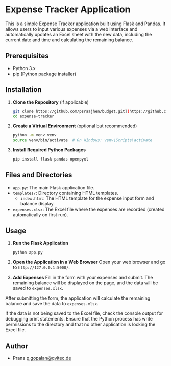 # Expense Tracker Application

This is a simple Expense Tracker application built using Flask and Pandas. It allows users to input various expenses via a web interface and automatically updates an Excel sheet with the new data, including the current date and time and calculating the remaining balance.

## Prerequisites

- Python 3.x
- pip (Python package installer)

## Installation

1. **Clone the Repository** (if applicable)
    ```sh
    git clone https://github.com/psraajhen/budget.git](https://github.com/psraajhen/planner.git
    cd expense-tracker
    ```

2. **Create a Virtual Environment** (optional but recommended)
    ```sh
    python -m venv venv
    source venv/bin/activate  # On Windows: venv\Scripts\activate
    ```

3. **Install Required Python Packages**
    ```sh
    pip install flask pandas openpyxl
    ```

## Files and Directories

- `app.py`: The main Flask application file.
- `templates/`: Directory containing HTML templates.
  - `index.html`: The HTML template for the expense input form and balance display.
- `expenses.xlsx`: The Excel file where the expenses are recorded (created automatically on first run).

## Usage

1. **Run the Flask Application**
    ```sh
    python app.py
    ```

2. **Open the Application in a Web Browser**
    Open your web browser and go to `http://127.0.0.1:5000/`.

3. **Add Expenses**
    Fill in the form with your expenses and submit. The remaining balance will be displayed on the page, and the data will be saved to `expenses.xlsx`.

After submitting the form, the application will calculate the remaining balance and save the data to `expenses.xlsx`.



If the data is not being saved to the Excel file, check the console output for debugging print statements. Ensure that the Python process has write permissions to the directory and that no other application is locking the Excel file.


## Author
- Prana <p.gopalan@qvitec.de>


